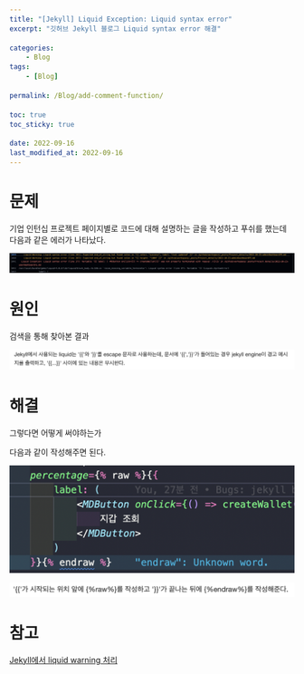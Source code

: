 ```yaml
---
title: "[Jekyll] Liquid Exception: Liquid syntax error"
excerpt: "깃허브 Jekyll 블로그 Liquid syntax error 해결"

categories:
    - Blog
tags:
    - [Blog]

permalink: /Blog/add-comment-function/

toc: true
toc_sticky: true

date: 2022-09-16
last_modified_at: 2022-09-16
---
```


# 문제

기업 인턴십 프로젝트 페이지별로 코드에 대해 설명하는 글을 작성하고 푸쉬를 했는데 다음과 같은 에러가 나타났다.

![](../../assets/images/posts_img/Blog/2022-10-23-error.png)

# 원인

검색을 통해 찾아본 결과

![](../../assets/images/posts_img/Blog/2022-10-23-error3.png)

# 해결

그렇다면 어떻게 써야하는가

다음과 같이 작성해주면 된다.

![](../../assets/images/posts_img/Blog/2022-10-23-error2.png)

![](../../assets/images/posts_img/Blog/2022-10-23-error4.png)

# 참고

[Jekyll에서 liquid warning 처리](http://jmjeong.com/escape-in-liquid-syntax/)
